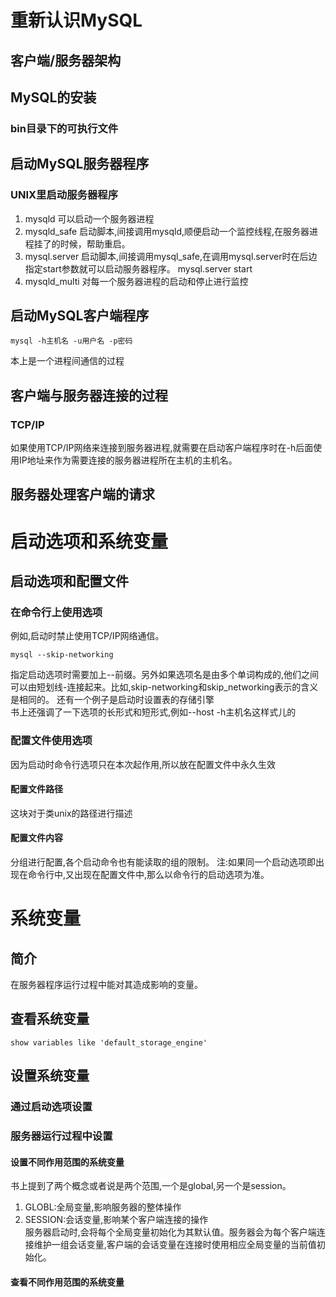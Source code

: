 # 重新认识MySQL
## 客户端/服务器架构
## MySQL的安装
### bin目录下的可执行文件
## 启动MySQL服务器程序
### UNIX里启动服务器程序
1. mysqld 可以启动一个服务器进程
2. mysqld_safe  启动脚本,间接调用mysqld,顺便启动一个监控线程,在服务器进程挂了的时候，帮助重启。
3. mysql.server 启动脚本,间接调用mysql_safe,在调用mysql.server时在后边指定start参数就可以启动服务器程序。 mysql.server start
4. mysqld_multi 对每一个服务器进程的启动和停止进行监控
## 启动MySQL客户端程序
```shell
mysql -h主机名 -u用户名 -p密码
```
本上是一个进程间通信的过程
## 客户端与服务器连接的过程
### TCP/IP
如果使用TCP/IP网络来连接到服务器进程,就需要在启动客户端程序时在-h后面使用IP地址来作为需要连接的服务器进程所在主机的主机名。
## 服务器处理客户端的请求
# 启动选项和系统变量
## 启动选项和配置文件
### 在命令行上使用选项
例如,启动时禁止使用TCP/IP网络通信。  
```shell
mysql --skip-networking
```
指定启动选项时需要加上--前缀。另外如果选项名是由多个单词构成的,他们之间可以由短划线-连接起来。比如,skip-networking和skip_networking表示的含义是相同的。
还有一个例子是启动时设置表的存储引擎  
书上还强调了一下选项的长形式和短形式,例如--host -h主机名这样式儿的
### 配置文件使用选项
因为启动时命令行选项只在本次起作用,所以放在配置文件中永久生效
#### 配置文件路径
这块对于类unix的路径进行描述
#### 配置文件内容
分组进行配置,各个启动命令也有能读取的组的限制。
注:如果同一个启动选项即出现在命令行中,又出现在配置文件中,那么以命令行的启动选项为准。
# 系统变量
## 简介
在服务器程序运行过程中能对其造成影响的变量。
## 查看系统变量
```shell
show variables like 'default_storage_engine'
```
## 设置系统变量
### 通过启动选项设置
### 服务器运行过程中设置
#### 设置不同作用范围的系统变量
书上提到了两个概念或者说是两个范围,一个是global,另一个是session。
1. GLOBL:全局变量,影响服务器的整体操作  
2. SESSION:会话变量,影响某个客户端连接的操作  
服务器启动时,会将每个全局变量初始化为其默认值。服务器会为每个客户端连接维护一组会话变量,客户端的会话变量在连接时使用相应全局变量的当前值初始化。  
#### 查看不同作用范围的系统变量

## 
